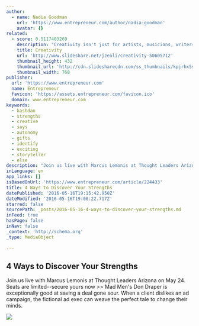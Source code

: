 ```yaml
---
author:
  - name: Nadia Goodman
    url: 'https://www.entrepreneur.com/author/nadia-goodman'
    avatar: {}
related:
  - score: 0.5117403269
    description: "Creativity isn't just for artists, musicians, writers, and designers. We all have the ability to be excellent creative thinkers. - https://www.milestechnologi..."
    title: Creativity
    url: 'http://www.slideshare.net/jzeoli/creativity-50605712'
    thumbnail_height: 432
    thumbnail_url: 'http://cdn.slidesharecdn.com/ss_thumbnails/kpjrhx5stgaqoaesnh7r-signature-3f945d39ba23dd9cfcfd3fee5874bd5293c55aa2180b30512d3379a1f65479ee-poli-150716175148-lva1-app6892-thumbnail-4.jpg?cb=1438021298'
    thumbnail_width: 768
publisher:
  url: 'https://www.entrepreneur.com'
  name: Entrepreneur
  favicon: 'https://assets.entrepreneur.com/favicon.ico'
  domain: www.entrepreneur.com
keywords:
  - kashdan
  - strengths
  - creative
  - says
  - autonomy
  - gifts
  - identify
  - exciting
  - storyteller
  - else
description: "Join us live with Marcus Lemonis at Thought Leaders Arizona on May 24. Seats are limited--secure yours now >> Mad Men's Don Draper is exceptionally good at saving a deal gone sour. When a client dislikes an ad campaign, the fictional ad exec can weave the perfect tale to change their minds."
inLanguage: en
app_links: []
isBasedOnUrl: 'https://www.entrepreneur.com/article/224433'
title: 4 Ways to Discover Your Strengths
datePublished: '2016-05-16T19:15:42.950Z'
dateModified: '2016-05-16T19:08:22.717Z'
starred: false
sourcePath: _posts/2016-05-16-4-ways-to-discover-your-strengths.md
inFeed: true
hasPage: false
inNav: false
_context: 'http://schema.org'
_type: MediaObject

---
```

<article style=""><h1>4 Ways to Discover Your Strengths</h1><p>Join us live with Marcus Lemonis at Thought Leaders Arizona on May 24. Seats are limited--secure yours now &gt;&gt; Mad Men's Don Draper is exceptionally good at saving a deal gone sour. When a client dislikes an ad campaign, the fictional ad exec can weave the perfect tale to change their minds.</p><img src="https://assets.entrepreneur.com/blog/h1/4-ways-to-discover-your-strengths.jpg" /></article>